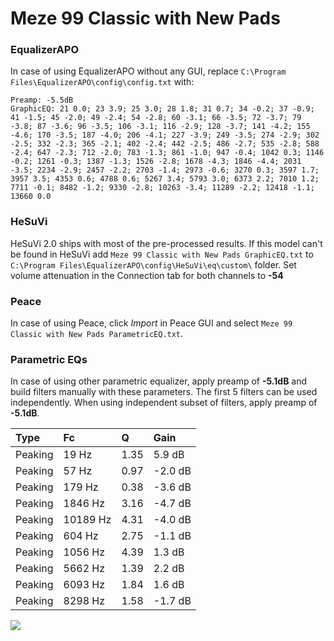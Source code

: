 # Meze 99 Classic with New Pads

### EqualizerAPO
In case of using EqualizerAPO without any GUI, replace `C:\Program Files\EqualizerAPO\config\config.txt`
with:
```
Preamp: -5.5dB
GraphicEQ: 21 0.0; 23 3.9; 25 3.0; 28 1.8; 31 0.7; 34 -0.2; 37 -0.9; 41 -1.5; 45 -2.0; 49 -2.4; 54 -2.8; 60 -3.1; 66 -3.5; 72 -3.7; 79 -3.8; 87 -3.6; 96 -3.5; 106 -3.1; 116 -2.9; 128 -3.7; 141 -4.2; 155 -4.6; 170 -3.5; 187 -4.0; 206 -4.1; 227 -3.9; 249 -3.5; 274 -2.9; 302 -2.5; 332 -2.3; 365 -2.1; 402 -2.4; 442 -2.5; 486 -2.7; 535 -2.8; 588 -2.4; 647 -2.3; 712 -2.0; 783 -1.3; 861 -1.0; 947 -0.4; 1042 0.3; 1146 -0.2; 1261 -0.3; 1387 -1.3; 1526 -2.8; 1678 -4.3; 1846 -4.4; 2031 -3.5; 2234 -2.9; 2457 -2.2; 2703 -1.4; 2973 -0.6; 3270 0.3; 3597 1.7; 3957 3.5; 4353 0.6; 4788 0.6; 5267 3.4; 5793 3.0; 6373 2.2; 7010 1.2; 7711 -0.1; 8482 -1.2; 9330 -2.8; 10263 -3.4; 11289 -2.2; 12418 -1.1; 13660 0.0
```

### HeSuVi
HeSuVi 2.0 ships with most of the pre-processed results. If this model can't be found in HeSuVi add
`Meze 99 Classic with New Pads GraphicEQ.txt` to `C:\Program Files\EqualizerAPO\config\HeSuVi\eq\custom\` folder.
Set volume attenuation in the Connection tab for both channels to **-54**

### Peace
In case of using Peace, click *Import* in Peace GUI and select `Meze 99 Classic with New Pads ParametricEQ.txt`.

### Parametric EQs
In case of using other parametric equalizer, apply preamp of **-5.1dB** and build filters manually
with these parameters. The first 5 filters can be used independently.
When using independent subset of filters, apply preamp of **-5.1dB**.

| Type    | Fc       |    Q | Gain    |
|:--------|:---------|:-----|:--------|
| Peaking | 19 Hz    | 1.35 | 5.9 dB  |
| Peaking | 57 Hz    | 0.97 | -2.0 dB |
| Peaking | 179 Hz   | 0.38 | -3.6 dB |
| Peaking | 1846 Hz  | 3.16 | -4.7 dB |
| Peaking | 10189 Hz | 4.31 | -4.0 dB |
| Peaking | 604 Hz   | 2.75 | -1.1 dB |
| Peaking | 1056 Hz  | 4.39 | 1.3 dB  |
| Peaking | 5662 Hz  | 1.39 | 2.2 dB  |
| Peaking | 6093 Hz  | 1.84 | 1.6 dB  |
| Peaking | 8298 Hz  | 1.58 | -1.7 dB |

![](https://raw.githubusercontent.com/jaakkopasanen/AutoEq/master/results/innerfidelity/sbaf-serious/Meze%2099%20Classic%20with%20New%20Pads/Meze%2099%20Classic%20with%20New%20Pads.png)
